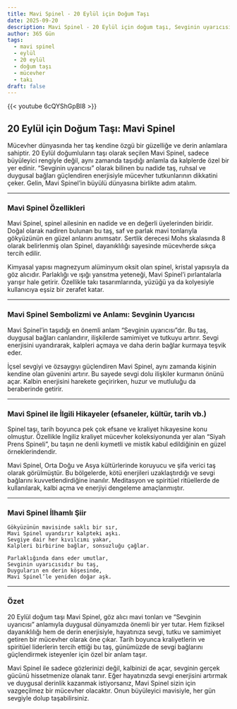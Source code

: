 ```yaml
---
title: Mavi Spinel - 20 Eylül için Doğum Taşı
date: 2025-09-20
description: Mavi Spinel - 20 Eylül için doğum taşı, Sevginin uyarıcısı sembolü. Bu özel taşın derin anlamını öğrenin.
author: 365 Gün
tags:
  - mavi spinel
  - eylül
  - 20 eylül
  - doğum taşı
  - mücevher
  - takı
draft: false
---
```


{{< youtube 6cQYShGpBI8 >}}

## 20 Eylül için Doğum Taşı: Mavi Spinel

Mücevher dünyasında her taş kendine özgü bir güzelliğe ve derin anlamlara sahiptir. 20 Eylül doğumluların taşı olarak seçilen Mavi Spinel, sadece büyüleyici rengiyle değil, aynı zamanda taşıdığı anlamla da kalplerde özel bir yer edinir. “Sevginin uyarıcısı” olarak bilinen bu nadide taş, ruhsal ve duygusal bağları güçlendiren enerjisiyle mücevher tutkunlarının dikkatini çeker. Gelin, Mavi Spinel’in büyülü dünyasına birlikte adım atalım.

---

### Mavi Spinel Özellikleri

Mavi Spinel, spinel ailesinin en nadide ve en değerli üyelerinden biridir. Doğal olarak nadiren bulunan bu taş, saf ve parlak mavi tonlarıyla gökyüzünün en güzel anlarını anımsatır. Sertlik derecesi Mohs skalasında 8 olarak belirlenmiş olan Spinel, dayanıklılığı sayesinde mücevherde sıkça tercih edilir.

Kimyasal yapısı magnezyum alüminyum oksit olan spinel, kristal yapısıyla da göz alıcıdır. Parlaklığı ve ışığı yansıtma yeteneği, Mavi Spinel’i pırlantalarla yarışır hale getirir. Özellikle takı tasarımlarında, yüzüğü ya da kolyesiyle kullanıcıya eşsiz bir zerafet katar.

---

### Mavi Spinel Sembolizmi ve Anlamı: Sevginin Uyarıcısı

Mavi Spinel’in taşıdığı en önemli anlam “Sevginin uyarıcısı”dır. Bu taş, duygusal bağları canlandırır, ilişkilerde samimiyet ve tutkuyu artırır. Sevgi enerjisini uyandırarak, kalpleri açmaya ve daha derin bağlar kurmaya teşvik eder.

İçsel sevgiyi ve özsaygıyı güçlendiren Mavi Spinel, aynı zamanda kişinin kendine olan güvenini artırır. Bu sayede sevgi dolu ilişkiler kurmanın önünü açar. Kalbin enerjisini harekete geçirirken, huzur ve mutluluğu da beraberinde getirir.

---

### Mavi Spinel ile İlgili Hikayeler (efsaneler, kültür, tarih vb.)

Spinel taşı, tarih boyunca pek çok efsane ve kraliyet hikayesine konu olmuştur. Özellikle İngiliz kraliyet mücevher koleksiyonunda yer alan “Siyah Prens Spineli”, bu taşın ne denli kıymetli ve mistik kabul edildiğinin en güzel örneklerindendir.

Mavi Spinel, Orta Doğu ve Asya kültürlerinde koruyucu ve şifa verici taş olarak görülmüştür. Bu bölgelerde, kötü enerjileri uzaklaştırdığı ve sevgi bağlarını kuvvetlendirdiğine inanılır. Meditasyon ve spiritüel ritüellerde de kullanılarak, kalbi açma ve enerjiyi dengeleme amaçlanmıştır.

---

### Mavi Spinel İlhamlı Şiir

```
Gökyüzünün mavisinde saklı bir sır,  
Mavi Spinel uyandırır kalpteki aşkı.  
Sevgiye dair her kıvılcımı yakar,  
Kalpleri birbirine bağlar, sonsuzluğu çağlar.

Parlaklığında dans eder umutlar,  
Sevginin uyarıcısıdır bu taş,  
Duyguların en derin köşesinde,  
Mavi Spinel’le yeniden doğar aşk.
```

---

### Özet

20 Eylül doğum taşı Mavi Spinel, göz alıcı mavi tonları ve “Sevginin uyarıcısı” anlamıyla duygusal dünyamızda önemli bir yer tutar. Hem fiziksel dayanıklılığı hem de derin enerjisiyle, hayatınıza sevgi, tutku ve samimiyet getiren bir mücevher olarak öne çıkar. Tarih boyunca kraliyetlerin ve spiritüel liderlerin tercih ettiği bu taş, günümüzde de sevgi bağlarını güçlendirmek isteyenler için özel bir anlam taşır.

Mavi Spinel ile sadece gözlerinizi değil, kalbinizi de açar, sevginin gerçek gücünü hissetmenize olanak tanır. Eğer hayatınızda sevgi enerjisini artırmak ve duygusal derinlik kazanmak istiyorsanız, Mavi Spinel sizin için vazgeçilmez bir mücevher olacaktır. Onun büyüleyici mavisiyle, her gün sevgiyle dolup taşabilirsiniz.